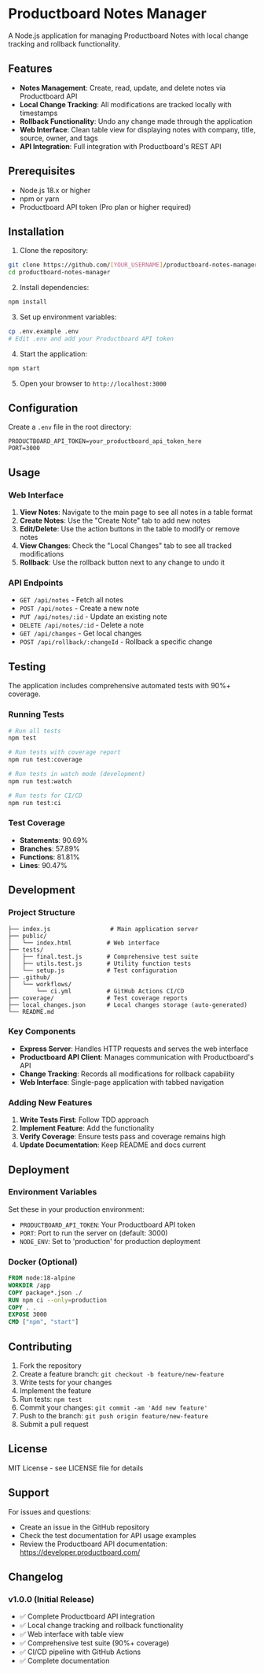 # Productboard Notes Manager

A Node.js application for managing Productboard Notes with local change tracking and rollback functionality.

## Features

- **Notes Management**: Create, read, update, and delete notes via Productboard API
- **Local Change Tracking**: All modifications are tracked locally with timestamps
- **Rollback Functionality**: Undo any change made through the application
- **Web Interface**: Clean table view for displaying notes with company, title, source, owner, and tags
- **API Integration**: Full integration with Productboard's REST API

## Prerequisites

- Node.js 18.x or higher
- npm or yarn
- Productboard API token (Pro plan or higher required)

## Installation

1. Clone the repository:
```bash
git clone https://github.com/[YOUR_USERNAME]/productboard-notes-manager.git
cd productboard-notes-manager
```

2. Install dependencies:
```bash
npm install
```

3. Set up environment variables:
```bash
cp .env.example .env
# Edit .env and add your Productboard API token
```

4. Start the application:
```bash
npm start
```

5. Open your browser to `http://localhost:3000`

## Configuration

Create a `.env` file in the root directory:

```
PRODUCTBOARD_API_TOKEN=your_productboard_api_token_here
PORT=3000
```

## Usage

### Web Interface

1. **View Notes**: Navigate to the main page to see all notes in a table format
2. **Create Notes**: Use the "Create Note" tab to add new notes
3. **Edit/Delete**: Use the action buttons in the table to modify or remove notes
4. **View Changes**: Check the "Local Changes" tab to see all tracked modifications
5. **Rollback**: Use the rollback button next to any change to undo it

### API Endpoints

- `GET /api/notes` - Fetch all notes
- `POST /api/notes` - Create a new note
- `PUT /api/notes/:id` - Update an existing note
- `DELETE /api/notes/:id` - Delete a note
- `GET /api/changes` - Get local changes
- `POST /api/rollback/:changeId` - Rollback a specific change

## Testing

The application includes comprehensive automated tests with 90%+ coverage.

### Running Tests

```bash
# Run all tests
npm test

# Run tests with coverage report
npm run test:coverage

# Run tests in watch mode (development)
npm run test:watch

# Run tests for CI/CD
npm run test:ci
```

### Test Coverage

- **Statements**: 90.69%
- **Branches**: 57.89%
- **Functions**: 81.81%
- **Lines**: 90.47%

## Development

### Project Structure

```
├── index.js                 # Main application server
├── public/
│   └── index.html          # Web interface
├── tests/
│   ├── final.test.js       # Comprehensive test suite
│   ├── utils.test.js       # Utility function tests
│   └── setup.js            # Test configuration
├── .github/
│   └── workflows/
│       └── ci.yml          # GitHub Actions CI/CD
├── coverage/               # Test coverage reports
├── local_changes.json      # Local changes storage (auto-generated)
└── README.md
```

### Key Components

- **Express Server**: Handles HTTP requests and serves the web interface
- **Productboard API Client**: Manages communication with Productboard's API
- **Change Tracking**: Records all modifications for rollback capability
- **Web Interface**: Single-page application with tabbed navigation

### Adding New Features

1. **Write Tests First**: Follow TDD approach
2. **Implement Feature**: Add the functionality
3. **Verify Coverage**: Ensure tests pass and coverage remains high
4. **Update Documentation**: Keep README and docs current

## Deployment

### Environment Variables

Set these in your production environment:

- `PRODUCTBOARD_API_TOKEN`: Your Productboard API token
- `PORT`: Port to run the server on (default: 3000)
- `NODE_ENV`: Set to 'production' for production deployment

### Docker (Optional)

```dockerfile
FROM node:18-alpine
WORKDIR /app
COPY package*.json ./
RUN npm ci --only=production
COPY . .
EXPOSE 3000
CMD ["npm", "start"]
```

## Contributing

1. Fork the repository
2. Create a feature branch: `git checkout -b feature/new-feature`
3. Write tests for your changes
4. Implement the feature
5. Run tests: `npm test`
6. Commit your changes: `git commit -am 'Add new feature'`
7. Push to the branch: `git push origin feature/new-feature`
8. Submit a pull request

## License

MIT License - see LICENSE file for details

## Support

For issues and questions:
- Create an issue in the GitHub repository
- Check the test documentation for API usage examples
- Review the Productboard API documentation: https://developer.productboard.com/

## Changelog

### v1.0.0 (Initial Release)
- ✅ Complete Productboard API integration
- ✅ Local change tracking and rollback functionality
- ✅ Web interface with table view
- ✅ Comprehensive test suite (90%+ coverage)
- ✅ CI/CD pipeline with GitHub Actions
- ✅ Complete documentation